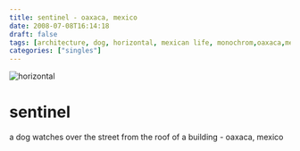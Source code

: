 ```yaml
---
title: sentinel - oaxaca, mexico
date: 2008-07-08T16:14:18
draft: false
tags: [architecture, dog, horizontal, mexican life, monochrom,oaxaca,mexico]
categories: ["singles"]
---
```

![horizontal](/p/sbr-20080708-08-2.jpg)
<!--more-->
# sentinel
a dog watches over the street from the roof of a building - oaxaca, mexico
